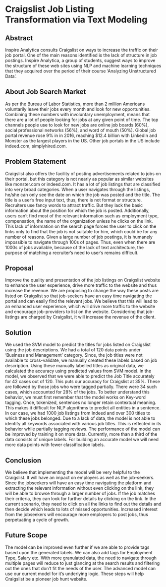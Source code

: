 # Craigslist Job Listing Transformation via Text Modeling

## Abstract
Inspire Analytica consults Craigslist on ways to increase the traffic on their job portal. One of the main reasons identified is the lack of structure in job postings. Inspire Analytica, a group of students, suggest ways to improve the structure of these web sites using NLP and machine learning techniques that they acquired over the period of their course ‘Analyzing Unstructured Data’.

## About Job Search Market
As per the Bureau of Labor Statistics, more than 2 million Americans voluntarily leave their jobs every month and look for new opportunities. Combining these numbers with involuntary unemployment, means that there are a lot of people looking for jobs at any given point of time. The top channels people use to look for new jobs are online job boards (60%), social professional networks (56%), and word of mouth (50%). Global job portal revenue rose 9% in in 2016, reaching $12.4 billion with LinkedIn and Monster as the largest players in the US. Other job portals in the US include indeed.com, simplyhired.com. 

## Problem Statement
Craigslist also offers the facility of posting advertisements related to jobs on their portal, but this category is not nearly as popular as similar websites like monster.com or indeed.com. It has a lot of job listings that are classified into very broad categories. When a user navigates through the listings, he/she can only see the date on which the job was posted and the title. The title is a user’s free input text, thus, there is not format or structure. Recruiters use fancy words to attract traffic. But they lack the basic information about the position for which the job is posted. 
Additionally, users can’t find most of the relevant information such as employment type, compensation, the name of the organization unless he clicks on the link. This lack of information on the search page forces the user to click on the links only to find that the job is not suitable for him, which could be for any number of reasons. Given a large number of job postings, it is humanely impossible to navigate through 100s of pages. Thus, even when there are 1000s of jobs available, because of the lack of text architecture, the purpose of matching a recruiter’s need to user’s remains difficult.

## Proposal
Improve the quality and presentation of the job listings on Craigslist website to enhance the user experience, drive more traffic to the website and thus increase the revenue. 
We are proposing to change the way these posts are listed on Craigslist so that job-seekers have an easy time navigating the portal and can easily find the relevant jobs. We believe that this will lead to an enhanced user experience, which will drive more traffic to the website and encourage job-providers to list on the website. Considering that job-listings are charged by Craigslist, it will increase the revenue of the client. 

## Solution
We used the SVM model to predict the titles for jobs listed on Craigslist using the job descriptions. We had a total of 120 data points under ‘Business and Management’ category. Since, the job titles were not available to cross-validate, we manually created these labels based on job description. 
Using these manually labelled titles as original data, we calculated the accuracy using predicted values from SVM model. 
In the model, we observed that we were able to predict the Job Title accurately for 42 cases out of 120. This puts our accuracy for Craigslist at 35%. These are followed by those jobs who were tagged partially. There were 34 such cases, which accounted for 28% of the jobs. 
To better understand this behavior, we must first remember that the model works on Key-word tagging. Once, tokenized, sentences no longer retain contextual meaning. This makes it difficult for NLP algorithms to predict all entities in a sentence. In our case, we had 1000 job listings from Indeed and over 300 titles to which these jobs belonged. 
Due to a lack of data, the model is not able to identify all keywords associated with various job titles. This is reflected in its behavior while partially tagging reviews.
The performance of the model can be improved by training it on more data. Currently, more than a third of the data consists of unique labels. For building an accurate model we will need more data points with fewer classification labels.

## Conclusion
We believe that implementing the model will be very helpful to the Craigslist. It will have an impact on employers as well as the job-seekers. Since the jobseekers will have an easy time navigating the platform and extracting the relevant information without even clicking on the link, they will be able to browse through a larger number of jobs. If the job matches their criteria, they can look for further details by clicking on the link. In the current scenario, they need to click on all the links to find out the details and then decide which leads to lots of missed opportunities. Increased interest from the jobseekers will encourage more employers to post jobs, thus perpetuating a cycle of growth. 

## Future Scope
The model can be improved even further if we are able to provide tags based upon the generated labels. We can also add tags for Employment Type, Salary etc. With more granulated data, the need to navigate through multiple pages will reduce to just glancing at the search results and filtering out the ones that don’t fit the needs of the user. The advanced model can use our current model for it’s underlying logic. These steps will help Craigslist be a pioneer job hunt website.
